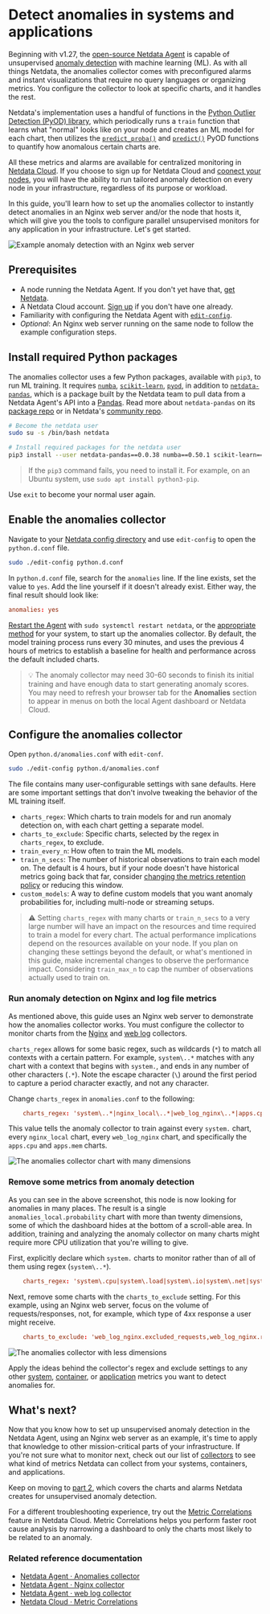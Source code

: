 <!--
title: "Detect anomalies in systems and applications"
description: "Detect anomalies in any system, container, or application in your infrastructure with machine learning and the open-source Netdata Agent."
image: /img/seo/guides/monitor/anomaly-detection.png
author: "Joel Hans"
author_title: "Editorial Director, Technical & Educational Resources"
author_img: "/img/authors/joel-hans.jpg"
custom_edit_url: https://github.com/netdata/netdata/edit/master/docs/guides/monitor/anomaly-detection-python.md
-->

# Detect anomalies in systems and applications

Beginning with v1.27, the [open-source Netdata Agent](https://github.com/netdata/netdata) is capable of unsupervised
[anomaly detection](https://en.wikipedia.org/wiki/Anomaly_detection) with machine learning (ML). As with all things
Netdata, the anomalies collector comes with preconfigured alarms and instant visualizations that require no query
languages or organizing metrics. You configure the collector to look at specific charts, and it handles the rest.

Netdata's implementation uses a handful of functions in the [Python Outlier Detection (PyOD)
library](https://github.com/yzhao062/pyod/tree/master), which periodically runs a `train` function that learns what
"normal" looks like on your node and creates an ML model for each chart, then utilizes the
[`predict_proba()`](https://pyod.readthedocs.io/en/latest/api_cc.html#pyod.models.base.BaseDetector.predict_proba) and
[`predict()`](https://pyod.readthedocs.io/en/latest/api_cc.html#pyod.models.base.BaseDetector.predict) PyOD functions to
quantify how anomalous certain charts are.

All these metrics and alarms are available for centralized monitoring in [Netdata Cloud](https://app.netdata.cloud). If
you choose to sign up for Netdata Cloud and [coonect your nodes](/claim/README.md), you will have the ability to run
tailored anomaly detection on every node in your infrastructure, regardless of its purpose or workload.

In this guide, you'll learn how to set up the anomalies collector to instantly detect anomalies in an Nginx web server
and/or the node that hosts it, which will give you the tools to configure parallel unsupervised monitors for any
application in your infrastructure. Let's get started.

![Example anomaly detection with an Nginx web
server](https://user-images.githubusercontent.com/1153921/103586700-da5b0a00-4ea2-11eb-944e-46edd3f83e3a.png)

## Prerequisites

- A node running the Netdata Agent. If you don't yet have that, [get Netdata](/docs/get-started.mdx).
- A Netdata Cloud account. [Sign up](https://app.netdata.cloud) if you don't have one already.
- Familiarity with configuring the Netdata Agent with [`edit-config`](/docs/configure/nodes.md).
- _Optional_: An Nginx web server running on the same node to follow the example configuration steps.

## Install required Python packages

The anomalies collector uses a few Python packages, available with `pip3`, to run ML training. It requires
[`numba`](http://numba.pydata.org/), [`scikit-learn`](https://scikit-learn.org/stable/),
[`pyod`](https://pyod.readthedocs.io/en/latest/), in addition to
[`netdata-pandas`](https://github.com/netdata/netdata-pandas), which is a package built by the Netdata team to pull data
from a Netdata Agent's API into a [Pandas](https://pandas.pydata.org/). Read more about `netdata-pandas` on its [package
repo](https://github.com/netdata/netdata-pandas) or in Netdata's [community
repo](https://github.com/netdata/community/tree/main/netdata-agent-api/netdata-pandas).

```bash
# Become the netdata user
sudo su -s /bin/bash netdata

# Install required packages for the netdata user
pip3 install --user netdata-pandas==0.0.38 numba==0.50.1 scikit-learn==0.23.2 pyod==0.8.3
```

> If the `pip3` command fails, you need to install it. For example, on an Ubuntu system, use `sudo apt install
> python3-pip`.

Use `exit` to become your normal user again.

## Enable the anomalies collector

Navigate to your [Netdata config directory](/docs/configure/nodes.md#the-netdata-config-directory) and use `edit-config`
to open the `python.d.conf` file.

```bash
sudo ./edit-config python.d.conf
```

In `python.d.conf` file, search for the `anomalies` line. If the line exists, set the value to `yes`. Add the line
yourself if it doesn't already exist. Either way, the final result should look like:

```conf
anomalies: yes
```

[Restart the Agent](/docs/configure/start-stop-restart.md) with `sudo systemctl restart netdata`, or the [appropriate
method](/docs/configure/start-stop-restart.md) for your system, to start up the anomalies collector. By default, the
model training process runs every 30 minutes, and uses the previous 4 hours of metrics to establish a baseline for
health and performance across the default included charts.

> 💡 The anomaly collector may need 30-60 seconds to finish its initial training and have enough data to start
> generating anomaly scores. You may need to refresh your browser tab for the **Anomalies** section to appear in menus
> on both the local Agent dashboard or Netdata Cloud.

## Configure the anomalies collector

Open `python.d/anomalies.conf` with `edit-conf`.

```bash
sudo ./edit-config python.d/anomalies.conf
```

The file contains many user-configurable settings with sane defaults. Here are some important settings that don't
involve tweaking the behavior of the ML training itself.

- `charts_regex`: Which charts to train models for and run anomaly detection on, with each chart getting a separate
  model.
- `charts_to_exclude`: Specific charts, selected by the regex in `charts_regex`, to exclude.
- `train_every_n`: How often to train the ML models.
- `train_n_secs`: The number of historical observations to train each model on. The default is 4 hours, but if your node
  doesn't have historical metrics going back that far, consider [changing the metrics retention
  policy](/docs/store/change-metrics-storage.md) or reducing this window.
- `custom_models`: A way to define custom models that you want anomaly probabilities for, including multi-node or
  streaming setups.

> ⚠️ Setting `charts_regex` with many charts or `train_n_secs` to a very large number will have an impact on the
> resources and time required to train a model for every chart. The actual performance implications depend on the
> resources available on your node. If you plan on changing these settings beyond the default, or what's mentioned in
> this guide, make incremental changes to observe the performance impact. Considering `train_max_n` to cap the number of
> observations actually used to train on.

### Run anomaly detection on Nginx and log file metrics

As mentioned above, this guide uses an Nginx web server to demonstrate how the anomalies collector works. You must
configure the collector to monitor charts from the
[Nginx](https://learn.netdata.cloud/docs/agent/collectors/go.d.plugin/modules/nginx) and [web
log](https://learn.netdata.cloud/docs/agent/collectors/go.d.plugin/modules/weblog) collectors.

`charts_regex` allows for some basic regex, such as wildcards (`*`) to match all contexts with a certain pattern. For
example, `system\..*` matches with any chart with a context that begins with `system.`, and ends in any number of other
characters (`.*`). Note the escape character (`\`) around the first period to capture a period character exactly, and
not any character.

Change `charts_regex` in `anomalies.conf` to the following:

```conf
    charts_regex: 'system\..*|nginx_local\..*|web_log_nginx\..*|apps.cpu|apps.mem'
```

This value tells the anomaly collector to train against every `system.` chart, every `nginx_local` chart, every
`web_log_nginx` chart, and specifically the `apps.cpu` and `apps.mem` charts.

![The anomalies collector chart with many
dimensions](https://user-images.githubusercontent.com/1153921/102813877-db5e4880-4386-11eb-8040-d7a1d7a476bb.png)

### Remove some metrics from anomaly detection

As you can see in the above screenshot, this node is now looking for anomalies in many places. The result is a single
`anomalies_local.probability` chart with more than twenty dimensions, some of which the dashboard hides at the bottom of
a scroll-able area. In addition, training and analyzing the anomaly collector on many charts might require more CPU
utilization that you're willing to give.

First, explicitly declare which `system.` charts to monitor rather than of all of them using regex (`system\..*`).

```conf
    charts_regex: 'system\.cpu|system\.load|system\.io|system\.net|system\.ram|nginx_local\..*|web_log_nginx\..*|apps.cpu|apps.mem'
```

Next, remove some charts with the `charts_to_exclude` setting. For this example, using an Nginx web server, focus on the
volume of requests/responses, not, for example, which type of 4xx response a user might receive.

```conf
    charts_to_exclude: 'web_log_nginx.excluded_requests,web_log_nginx.responses_by_status_code_class,web_log_nginx.status_code_class_2xx_responses,web_log_nginx.status_code_class_4xx_responses,web_log_nginx.current_poll_uniq_clients,web_log_nginx.requests_by_http_method,web_log_nginx.requests_by_http_version,web_log_nginx.requests_by_ip_proto'
```

![The anomalies collector with less
dimensions](https://user-images.githubusercontent.com/1153921/102820642-d69f9180-4392-11eb-91c5-d3d166d40105.png)

Apply the ideas behind the collector's regex and exclude settings to any other
[system](/docs/collect/system-metrics.md), [container](/docs/collect/container-metrics.md), or
[application](/docs/collect/application-metrics.md) metrics you want to detect anomalies for.

## What's next?

Now that you know how to set up unsupervised anomaly detection in the Netdata Agent, using an Nginx web server as an
example, it's time to apply that knowledge to other mission-critical parts of your infrastructure. If you're not sure
what to monitor next, check out our list of [collectors](/collectors/COLLECTORS.md) to see what kind of metrics Netdata
can collect from your systems, containers, and applications.

Keep on moving to [part 2](/docs/guides/monitor/visualize-monitor-anomalies.md), which covers the charts and alarms
Netdata creates for unsupervised anomaly detection.

For a different troubleshooting experience, try out the [Metric
Correlations](https://learn.netdata.cloud/docs/cloud/insights/metric-correlations) feature in Netdata Cloud. Metric
Correlations helps you perform faster root cause analysis by narrowing a dashboard to only the charts most likely to be
related to an anomaly.

### Related reference documentation

- [Netdata Agent · Anomalies collector](/collectors/python.d.plugin/anomalies/README.md)
- [Netdata Agent · Nginx collector](https://learn.netdata.cloud/docs/agent/collectors/go.d.plugin/modules/nginx)
- [Netdata Agent · web log collector](https://learn.netdata.cloud/docs/agent/collectors/go.d.plugin/modules/weblog)
- [Netdata Cloud · Metric Correlations](https://learn.netdata.cloud/docs/cloud/insights/metric-correlations)
